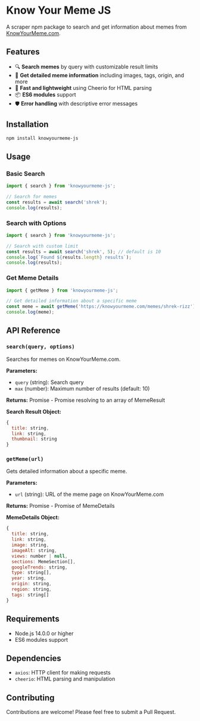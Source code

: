 # Know Your Meme JS

A scraper npm package to search and get information about memes from [KnowYourMeme.com](https://knowyourmeme.com/).

## Features

- 🔍 **Search memes** by query with customizable result limits
- 📖 **Get detailed meme information** including images, tags, origin, and more
- 🚀 **Fast and lightweight** using Cheerio for HTML parsing
- 📦 **ES6 modules** support
- 🛡️ **Error handling** with descriptive error messages

## Installation

```bash
npm install knowyourmeme-js
```

## Usage

### Basic Search

```javascript
import { search } from 'knowyourmeme-js';

// Search for memes
const results = await search('shrek');
console.log(results);
```

### Search with Options

```javascript
import { search } from 'knowyourmeme-js';

// Search with custom limit
const results = await search('shrek', 5); // default is 10
console.log(`Found ${results.length} results`);
console.log(results);
```

### Get Meme Details

```javascript
import { getMeme } from 'knowyourmeme-js';

// Get detailed information about a specific meme
const meme = await getMeme('https://knowyourmeme.com/memes/shrek-rizz');
console.log(meme);
```

## API Reference

### `search(query, options)`

Searches for memes on KnowYourMeme.com.

**Parameters:**
- `query` (string): Search query
- `max` (number): Maximum number of results (default: 10)

**Returns:** Promise<Array> - Promise resolving to an array of MemeResult

**Search Result Object:**
```javascript
{
  title: string,
  link: string,
  thumbnail: string
}
```

### `getMeme(url)`

Gets detailed information about a specific meme.

**Parameters:**
- `url` (string): URL of the meme page on KnowYourMeme.com

**Returns:** Promise<Object> - Promise of MemeDetails

**MemeDetails Object:**
```javascript
{
  title: string,
  link: string,
  image: string,
  imageAlt: string,
  views: number | null,
  sections: MemeSection[],
  googleTrends: string,
  type: string[],
  year: string,
  origin: string,
  region: string,
  tags: string[]
}
```

## Requirements

- Node.js 14.0.0 or higher
- ES6 modules support

## Dependencies

- `axios`: HTTP client for making requests
- `cheerio`: HTML parsing and manipulation

## Contributing

Contributions are welcome! Please feel free to submit a Pull Request.
